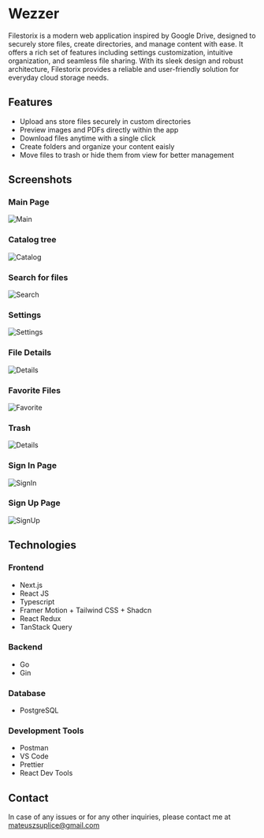 # Wezzer


Filestorix is a modern web application inspired by Google Drive, designed to securely store files, create directories, and manage content with ease. It offers a rich set of features including settings customization, intuitive organization, and seamless file sharing. With its sleek design and robust architecture, Filestorix provides a reliable and user-friendly solution for everyday cloud storage needs.


## Features 
 - Upload ans store files securely in custom directories
 - Preview images and PDFs directly within the app
 - Download files anytime with a single click
 - Create folders and organize your content eaisly
 - Move files to trash or hide them from view for better management

## Screenshots

### Main Page

![Main](./resources/Main.png)


### Catalog tree

![Catalog](./resources/Catalogs.png)

### Search for files

![Search](./resources/Search.png)

### Settings

![Settings](./resources/Settings.png)

### File Details

![Details](./resources/Details.png)

### Favorite Files

![Favorite](./resources/Favorite.png)

### Trash

![Details](./resources/Trash.png)

### Sign In Page

![SignIn](./resources/SignIn.png)

### Sign Up Page

![SignUp](./resources/SignUp.png)


## Technologies

### Frontend

 - Next.js
 - React JS
 - Typescript
 - Framer Motion + Tailwind CSS + Shadcn
 - React Redux
 - TanStack Query 

### Backend
 - Go
 - Gin

### Database
 - PostgreSQL

### Development Tools
 - Postman
 - VS Code
 - Prettier
 - React Dev Tools

## Contact
In case of any issues or for any other inquiries, please contact me at mateuszsuplice@gmail.com

